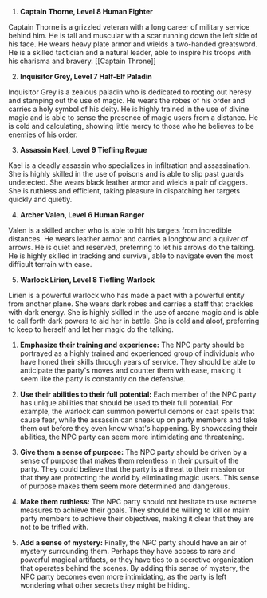 1.  **Captain Thorne, Level 8 Human Fighter**

Captain Thorne is a grizzled veteran with a long career of military service behind him. He is tall and muscular with a scar running down the left side of his face. He wears heavy plate armor and wields a two-handed greatsword. He is a skilled tactician and a natural leader, able to inspire his troops with his charisma and bravery.
[[Captain Throne]]

2.  **Inquisitor Grey, Level 7 Half-Elf Paladin**

Inquisitor Grey is a zealous paladin who is dedicated to rooting out heresy and stamping out the use of magic. He wears the robes of his order and carries a holy symbol of his deity. He is highly trained in the use of divine magic and is able to sense the presence of magic users from a distance. He is cold and calculating, showing little mercy to those who he believes to be enemies of his order.

3.  **Assassin Kael, Level 9 Tiefling Rogue**

Kael is a deadly assassin who specializes in infiltration and assassination. She is highly skilled in the use of poisons and is able to slip past guards undetected. She wears black leather armor and wields a pair of daggers. She is ruthless and efficient, taking pleasure in dispatching her targets quickly and quietly.

4.  **Archer Valen, Level 6 Human Ranger**

Valen is a skilled archer who is able to hit his targets from incredible distances. He wears leather armor and carries a longbow and a quiver of arrows. He is quiet and reserved, preferring to let his arrows do the talking. He is highly skilled in tracking and survival, able to navigate even the most difficult terrain with ease.

5.  **Warlock Lirien, Level 8 Tiefling Warlock**

Lirien is a powerful warlock who has made a pact with a powerful entity from another plane. She wears dark robes and carries a staff that crackles with dark energy. She is highly skilled in the use of arcane magic and is able to call forth dark powers to aid her in battle. She is cold and aloof, preferring to keep to herself and let her magic do the talking.



1.  **Emphasize their training and experience:** The NPC party should be portrayed as a highly trained and experienced group of individuals who have honed their skills through years of service. They should be able to anticipate the party's moves and counter them with ease, making it seem like the party is constantly on the defensive.
    
2.  **Use their abilities to their full potential:** Each member of the NPC party has unique abilities that should be used to their full potential. For example, the warlock can summon powerful demons or cast spells that cause fear, while the assassin can sneak up on party members and take them out before they even know what's happening. By showcasing their abilities, the NPC party can seem more intimidating and threatening.
    
3.  **Give them a sense of purpose:** The NPC party should be driven by a sense of purpose that makes them relentless in their pursuit of the party. They could believe that the party is a threat to their mission or that they are protecting the world by eliminating magic users. This sense of purpose makes them seem more determined and dangerous.
    
4.  **Make them ruthless:** The NPC party should not hesitate to use extreme measures to achieve their goals. They should be willing to kill or maim party members to achieve their objectives, making it clear that they are not to be trifled with.
    
5.  **Add a sense of mystery:** Finally, the NPC party should have an air of mystery surrounding them. Perhaps they have access to rare and powerful magical artifacts, or they have ties to a secretive organization that operates behind the scenes. By adding this sense of mystery, the NPC party becomes even more intimidating, as the party is left wondering what other secrets they might be hiding.


